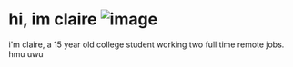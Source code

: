 # hi, im claire ![image](https://github.com/images/mona-whisper.gif)
i'm claire, a 15 year old college student working two full time remote jobs. hmu uwu

